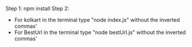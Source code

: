 Step 1: npm install
Step 2: 
  - For kolkart in the terminal type "node index.js" without the inverted commas'
  - For BestUrl in the terminal type "node bestUrl.js" without the inverted commas'
